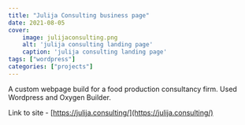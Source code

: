 ```yaml
---
title: "Julija Consulting business page"
date: 2021-08-05
cover:
    image: julijaconsulting.png
    alt: 'julija consulting landing page'
    caption: 'julija consulting landing page'
tags: ["wordpress"]
categories: ["projects"]
---
```


A custom webpage build for a food production consultancy firm. Used
Wordpress and Oxygen Builder.

Link to site - [https://julija.consulting/](https://julija.consulting/)
